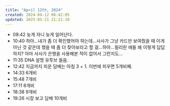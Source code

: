 ```yaml
---
title: "April 12th, 2024"
created: 2024-04-12 08:42:05
updated: 2025-05-21 21:21:10
---
```

  * 08:42 늦게 자니 늦게 일어난다.
  * 10:40 하아...내가 좀 더 확인했어야 하는데...사사가 그냥 카드만 보여줬을 때 이게 아닌 것 같은데 했을 때 좀 더 찾아보라고 할 걸...하아...필리핀 애들 왜 이렇게 답답하지? 아마 사사가 은행을 사용해본 적이 없어서 그런지도...
  * 11:35 DNA 설명 유투브 들음.
  * 12:42 지금까지 피운 담배는 아침 3 + 1. 이번에 피우면 5개비째. 
  * 14:33 6개비
  * 15:48 7개비
  * 17:11 8개비
  * 18:38 9개비
  * 19:26 시장 보고 담배 10개비